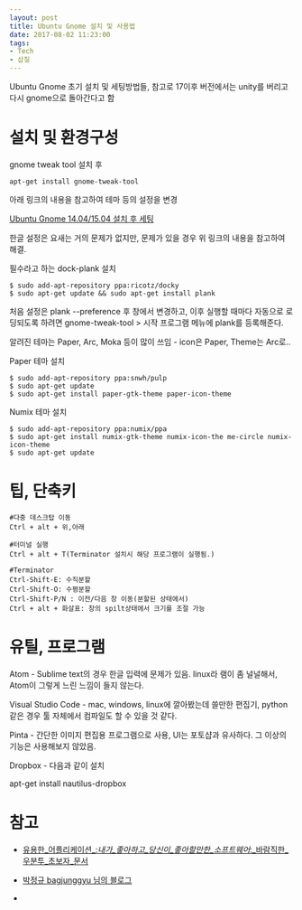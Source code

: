 ```yaml
---
layout: post
title: Ubuntu Gnome 설치 및 사용법
date: 2017-08-02 11:23:00
tags:
- Tech
- 삽질
---
```


Ubuntu Gnome 초기 설치 및 세팅방법들, 참고로 17이후 버전에서는 unity를 버리고 다시 gnome으로 돌아간다고 함

# 설치 및 환경구성

gnome tweak tool 설치 후

    apt-get install gnome-tweak-tool

아래 링크의 내용을 참고하여 테마 등의 설정을 변경

[Ubuntu Gnome 14.04/15.04 설치 후 세팅](http://programmingsummaries.tistory.com/360)

한글 설정은 요새는 거의 문제가 없지만, 문제가 있을 경우 위 링크의 내용을 참고하여 해결.

필수라고 하는 dock-plank 설치

    $ sudo add-apt-repository ppa:ricotz/docky
    $ sudo apt-get update && sudo apt-get install plank

처음 설정은 plank --preference 후 창에서 변경하고, 이후 실행할 때마다 자동으로 로딩되도록 하려면 gnome-tweak-tool > 시작 프로그램 메뉴에 plank를 등록해준다.

알려진 테마는 Paper, Arc, Moka 등이 많이 쓰임 - icon은 Paper, Theme는 Arc로..

Paper 테마 설치

    $ sudo add-apt-repository ppa:snwh/pulp
    $ sudo apt-get update
    $ sudo apt-get install paper-gtk-theme paper-icon-theme

Numix 테마 설치

    $ sudo add-apt-repository ppa:numix/ppa
    $ sudo apt-get install numix-gtk-theme numix-icon-the me-circle numix-icon-theme
    $ sudo apt-get update



# 팁, 단축키

    #다중 데스크탑 이동
    Ctrl + alt + 위,아래

    #터미널 실행
    Ctrl + alt + T(Terminator 설치시 해당 프로그램이 실행됨.)

    #Terminator
    Ctrl-Shift-E: 수직분할
    Ctrl-Shift-O: 수평분할
    Ctrl-Shift-P/N : 이전/다음 창 이동(분할된 상태에서)
    Ctrl + alt + 화살표: 창의 spilt상태에서 크기를 조절 가능

# 유틸, 프로그램

Atom - Sublime text의 경우 한글 입력에 문제가 있음. linux라 램이 좀 널널해서, Atom이 그렇게 느린 느낌이 들지 않는다.

Visual Studio Code - mac, windows, linux에 깔아봤는데 쓸만한 편집기, python같은 경우 툴 자체에서 컴파일도 할 수 있을 것 같다.

Pinta - 간단한 이미지 편집용 프로그램으로 사용, UI는 포토샵과 유사하다. 그 이상의 기능은 사용해보지 않았음.

Dropbox - 다음과 같이 설치

  apt-get install nautilus-dropbox


# 참고

- [유용한_어플리케이션_:_내가_좋아하고_당신이_좋아할만한_소프트웨어_:_바람직한_우분투_초보자_문서](https://wiki.ubuntu-kr.org/index.php/%EC%9C%A0%EC%9A%A9%ED%95%9C_%EC%96%B4%ED%94%8C%EB%A6%AC%EC%BC%80%EC%9D%B4%EC%85%98_:_%EB%82%B4%EA%B0%80_%EC%A2%8B%EC%95%84%ED%95%98%EA%B3%A0_%EB%8B%B9%EC%8B%A0%EC%9D%B4_%EC%A2%8B%EC%95%84%ED%95%A0%EB%A7%8C%ED%95%9C_%EC%86%8C%ED%94%84%ED%8A%B8%EC%9B%A8%EC%96%B4_:_%EB%B0%94%EB%9E%8C%EC%A7%81%ED%95%9C_%EC%9A%B0%EB%B6%84%ED%88%AC_%EC%B4%88%EB%B3%B4%EC%9E%90_%EB%AC%B8%EC%84%9C)

- [박정규 bagjunggyu 님의 블로그](http://bagjunggyu.blogspot.kr/)

-
